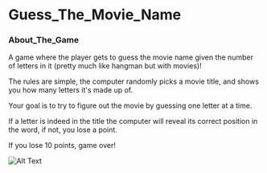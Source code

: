 # Guess_The_Movie_Name

### About_The_Game

A game where the player gets to guess the movie name given the number of letters in it (pretty much like hangman but with movies)!

The rules are simple, the computer randomly picks a movie title, and shows you how many letters it's made up of. 

Your goal is to try to figure out the movie by guessing one letter at a time.

If a letter is indeed in the title the computer will reveal its correct position in the word, if not, you lose a point. 

If you lose 10 points, game over!

![Alt Text](https://github.com/{abhishek-iitj}/{Guess_The_Movie_Game}/demo.gif)